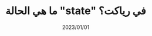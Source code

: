 ---
title: 'ما هي الحالة "state" في رياكت؟'
layout: "@layouts/blog.astro"
image: /images/structured-data.jpg
link: /blog/structure-data/
date: '2023/01/01'
desc: 'ماهي البيانات المنظّمة، وكيف تستفيد منها لمساعدة موقعك'
keyword: ["Content"]
tags: ["React", "JavaScript"]
---